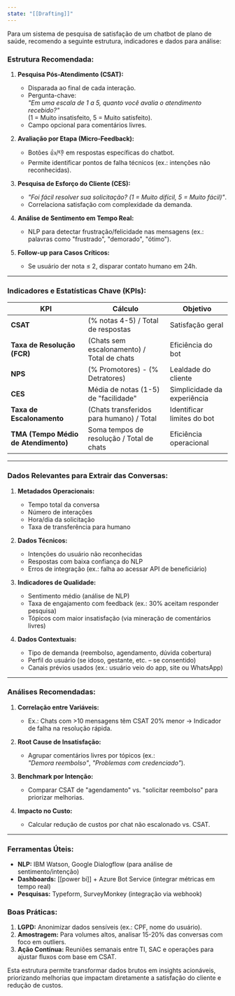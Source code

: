 ```yaml
---
state: "[[Drafting]]"
---
```

Para um sistema de pesquisa de satisfação de um chatbot de plano de saúde, recomendo a seguinte estrutura, indicadores e dados para análise:

### **Estrutura Recomendada:**
1. **Pesquisa Pós-Atendimento (CSAT):**
   - Disparada ao final de cada interação.
   - Pergunta-chave:  
     *"Em uma escala de 1 a 5, quanto você avalia o atendimento recebido?"*  
     (1 = Muito insatisfeito, 5 = Muito satisfeito).
   - Campo opcional para comentários livres.

2. **Avaliação por Etapa (Micro-Feedback):**
   - Botões 👍/👎 em respostas específicas do chatbot.
   - Permite identificar pontos de falha técnicos (ex.: intenções não reconhecidas).

3. **Pesquisa de Esforço do Cliente (CES):**
   - *"Foi fácil resolver sua solicitação? (1 = Muito difícil, 5 = Muito fácil)"*.
   - Correlaciona satisfação com complexidade da demanda.

4. **Análise de Sentimento em Tempo Real:**
   - NLP para detectar frustração/felicidade nas mensagens (ex.: palavras como "frustrado", "demorado", "ótimo").

5. **Follow-up para Casos Críticos:**
   - Se usuário der nota ≤ 2, disparar contato humano em 24h.

---

### **Indicadores e Estatísticas Chave (KPIs):**
| **KPI**                     | **Cálculo**                                  | **Objetivo**                             |
|-----------------------------|----------------------------------------------|------------------------------------------|
| **CSAT**                    | (% notas 4-5) / Total de respostas           | Satisfação geral                         |
| **Taxa de Resolução (FCR)** | (Chats sem escalonamento) / Total de chats  | Eficiência do bot                       |
| **NPS**                     | (% Promotores) - (% Detratores)              | Lealdade do cliente                     |
| **CES**                     | Média de notas (1-5) de "facilidade"         | Simplicidade da experiência             |
| **Taxa de Escalonamento**   | (Chats transferidos para humano) / Total    | Identificar limites do bot              |
| **TMA (Tempo Médio de Atendimento)** | Soma tempos de resolução / Total de chats | Eficiência operacional                  |

---

### **Dados Relevantes para Extrair das Conversas:**
1. **Metadados Operacionais:**
   - Tempo total da conversa
   - Número de interações
   - Hora/dia da solicitação
   - Taxa de transferência para humano

2. **Dados Técnicos:**
   - Intenções do usuário não reconhecidas
   - Respostas com baixa confiança do NLP
   - Erros de integração (ex.: falha ao acessar API de beneficiário)

3. **Indicadores de Qualidade:**
   - Sentimento médio (análise de NLP)
   - Taxa de engajamento com feedback (ex.: 30% aceitam responder pesquisa)
   - Tópicos com maior insatisfação (via mineração de comentários livres)

4. **Dados Contextuais:**
   - Tipo de demanda (reembolso, agendamento, dúvida cobertura)
   - Perfil do usuário (se idoso, gestante, etc. – se consentido)
   - Canais prévios usados (ex.: usuário veio do app, site ou WhatsApp)

---

### **Análises Recomendadas:**
1. **Correlação entre Variáveis:**
   - Ex.: Chats com >10 mensagens têm CSAT 20% menor → Indicador de falha na resolução rápida.

2. **Root Cause de Insatisfação:**
   - Agrupar comentários livres por tópicos (ex.:  
     *"Demora reembolso"*, *"Problemas com credenciado"*).

3. **Benchmark por Intenção:**
   - Comparar CSAT de "agendamento" vs. "solicitar reembolso" para priorizar melhorias.

4. **Impacto no Custo:**
   - Calcular redução de custos por chat não escalonado vs. CSAT.

---

### **Ferramentas Úteis:**
- **NLP:** IBM Watson, Google Dialogflow (para análise de sentimento/intenção)
- **Dashboards:** [[power bi]] + Azure Bot Service (integrar métricas em tempo real)
- **Pesquisas:** Typeform, SurveyMonkey (integração via webhook)

### **Boas Práticas:**
1. **LGPD:** Anonimizar dados sensíveis (ex.: CPF, nome do usuário).
2. **Amostragem:** Para volumes altos, analisar 15-20% das conversas com foco em outliers.
3. **Ação Contínua:** Reuniões semanais entre TI, SAC e operações para ajustar fluxos com base em CSAT.

Esta estrutura permite transformar dados brutos em insights acionáveis, priorizando melhorias que impactam diretamente a satisfação do cliente e redução de custos.